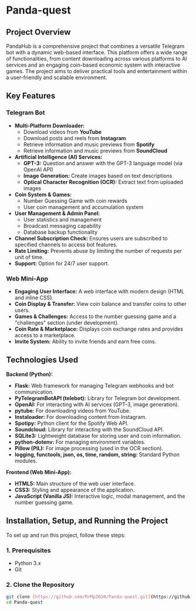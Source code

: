 # Panda-quest

## Project Overview

PandaHub is a comprehensive project that combines a versatile Telegram bot with a dynamic web-based interface. This platform offers a wide range of functionalities, from content downloading across various platforms to AI services and an engaging coin-based economic system with interactive games. The project aims to deliver practical tools and entertainment within a user-friendly and scalable environment.

## Key Features

### Telegram Bot

* **Multi-Platform Downloader:**
    * Download videos from **YouTube**
    * Download posts and reels from **Instagram**
    * Retrieve information and music previews from **Spotify**
    * Retrieve information and music previews from **SoundCloud**
* **Artificial Intelligence (AI) Services:**
    * **GPT-3:** Question and answer with the GPT-3 language model (via OpenAI API)
    * **Image Generation:** Create images based on text descriptions
    * **Optical Character Recognition (OCR):** Extract text from uploaded images
* **Coin System & Games:**
    * Number Guessing Game with coin rewards
    * User coin management and accumulation system
* **User Management & Admin Panel:**
    * User statistics and management
    * Broadcast messaging capability
    * Database backup functionality
* **Channel Subscription Check:** Ensures users are subscribed to specified channels to access bot features.
* **Rate Limiting:** Prevents abuse by limiting the number of requests per unit of time.
* **Support:** Option for 24/7 user support.

### Web Mini-App

* **Engaging User Interface:** A web interface with modern design (HTML and inline CSS).
* **Coin Display & Transfer:** View coin balance and transfer coins to other users.
* **Games & Challenges:** Access to the number guessing game and a "challenges" section (under development).
* **Coin Rate & Marketplace:** Displays coin exchange rates and provides access to a marketplace.
* **Invite System:** Ability to invite friends and earn free coins.

## Technologies Used

**Backend (Python):**
* **Flask:** Web framework for managing Telegram webhooks and bot communication.
* **PyTelegramBotAPI (telebot):** Library for Telegram bot development.
* **OpenAI:** For interacting with AI services (GPT-3, image generation).
* **pytube:** For downloading videos from YouTube.
* **Instaloader:** For downloading content from Instagram.
* **Spotipy:** Python client for the Spotify Web API.
* **Soundcloud:** Library for interacting with the SoundCloud API.
* **SQLite3:** Lightweight database for storing user and coin information.
* **python-dotenv:** For managing environment variables.
* **Pillow (PIL):** For image processing (used in the OCR section).
* **logging, functools, json, os, time, random, string:** Standard Python modules.

**Frontend (Web Mini-App):**
* **HTML5:** Main structure of the web user interface.
* **CSS3:** Styling and appearance of the application.
* **JavaScript (Vanilla JS):** Interactive logic, modal management, and the number guessing game.

## Installation, Setup, and Running the Project

To set up and run this project, follow these steps:

### 1. Prerequisites

* Python 3.x
* Git

### 2. Clone the Repository

```bash
git clone [https://github.com/MrMp2010/Panda-quest.git](https://github.com/MrMp2010/Panda-quest.git)
cd Panda-quest
